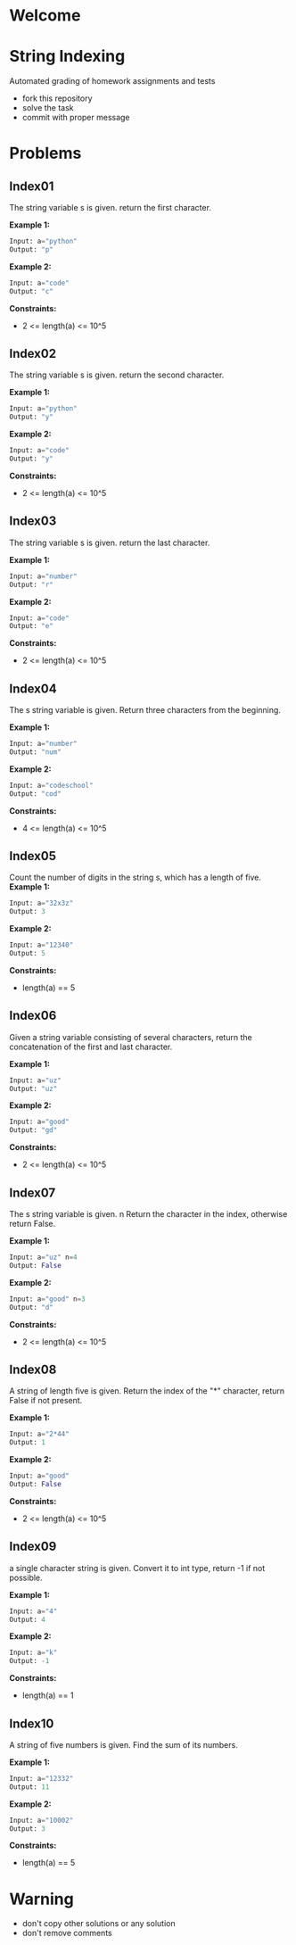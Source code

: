 # Welcome
# String Indexing

Automated grading of homework assignments and tests
- fork this repository
- solve the task
- commit with proper message

# Problems
## Index01

  The string variable s is given. return the first character.

**Example 1:**

```Python
Input: a="python"
Output: "p"

```

**Example 2:**

```Python
Input: a="code"
Output: "c"

```

**Constraints:**

  - 2 <= length(a) <= 10^5

## Index02

  The string variable s is given. return the second character.

**Example 1:**

```Python
Input: a="python"
Output: "y"

```

**Example 2:**

```Python
Input: a="code"
Output: "y"

```

**Constraints:**

  - 2 <= length(a) <= 10^5

## Index03

  The string variable s is given. return the last character.

**Example 1:**

```Python
Input: a="number"
Output: "r"

```

**Example 2:**

```Python
Input: a="code"
Output: "e"

```

**Constraints:**

  - 2 <= length(a) <= 10^5

## Index04

  The s string variable is given. Return three characters from the beginning.

**Example 1:**

```Python
Input: a="number"
Output: "num"

```

**Example 2:**

```Python
Input: a="codeschool"
Output: "cod"

```

**Constraints:**

  - 4 <= length(a) <= 10^5

## Index05

Count the number of digits in the string s, which has a length of five.
**Example 1:**

```Python
Input: a="32x3z"
Output: 3

```

**Example 2:**

```Python
Input: a="12340"
Output: 5

```

**Constraints:**

  - length(a) == 5

## Index06

Given a string variable consisting of several characters, return the concatenation of the first and last character.

**Example 1:**

```Python
Input: a="uz"
Output: "uz"

```

**Example 2:**

```Python
Input: a="good"
Output: "gd"

```

**Constraints:**

  - 2 <= length(a) <= 10^5

## Index07

  The s string variable is given. n Return the character in the index, otherwise return False.

**Example 1:**

```Python
Input: a="uz" n=4
Output: False

```

**Example 2:**

```Python
Input: a="good" n=3
Output: "d"

```

**Constraints:**

  - 2 <= length(a) <= 10^5

## Index08

  A string of length five is given. Return the index of the "*" character, return False if not present.

**Example 1:**

```Python
Input: a="2*44"
Output: 1

```

**Example 2:**

```Python
Input: a="good"
Output: False

```

**Constraints:**

  - 2 <= length(a) <= 10^5

## Index09

  a single character string is given. Convert it to int type, return -1 if not possible.

**Example 1:**

```Python
Input: a="4"
Output: 4

```

**Example 2:**

```Python
Input: a="k"
Output: -1

```

**Constraints:**

  - length(a) == 1

## Index10

  A string of five numbers is given. Find the sum of its numbers.

**Example 1:**

```Python
Input: a="12332"
Output: 11

```

**Example 2:**

```Python
Input: a="10002"
Output: 3

```

**Constraints:**

  - length(a) == 5

# Warning
- don't copy other solutions or any solution
- don't remove comments

